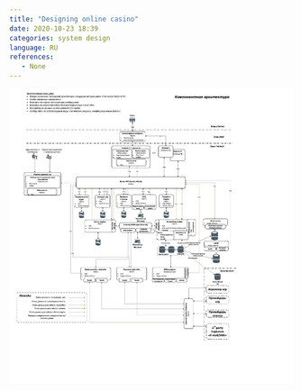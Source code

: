 ```yaml
---
title: "Designing online casino"
date: 2020-10-23 18:39
categories: system design
language: RU
references:
   - None
---
```

![Online casino architecture](architecture-casino-v3.jpg)
